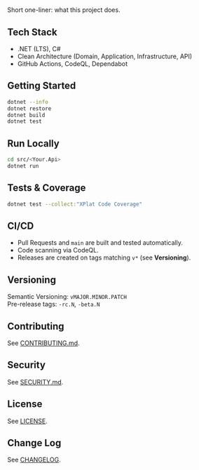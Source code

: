 # <PROJECT NAME>

Short one-liner: what this project does.

## Tech Stack
- .NET (LTS), C#
- Clean Architecture (Domain, Application, Infrastructure, API)
- GitHub Actions, CodeQL, Dependabot

## Getting Started
```bash
dotnet --info
dotnet restore
dotnet build
dotnet test
```

## Run Locally
```bash
cd src/<Your.Api>
dotnet run
```

## Tests & Coverage
```bash
dotnet test --collect:"XPlat Code Coverage"
```

## CI/CD
- Pull Requests and `main` are built and tested automatically.
- Code scanning via CodeQL.
- Releases are created on tags matching `v*` (see **Versioning**).

## Versioning
Semantic Versioning: `vMAJOR.MINOR.PATCH`  
Pre-release tags: `-rc.N`, `-beta.N`

## Contributing
See [CONTRIBUTING.md](CONTRIBUTING.md).

## Security
See [SECURITY.md](SECURITY.md).

## License
See [LICENSE](LICENSE).

## Change Log
See [CHANGELOG](CHANGELOG.md).
